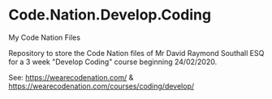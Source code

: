 # Code.Nation.Develop.Coding
My Code Nation Files

Repository to store the Code Nation files of Mr David Raymond Southall ESQ for a 3 week "Develop Coding" course beginning 24/02/2020.

See: https://wearecodenation.com/ & https://wearecodenation.com/courses/coding/develop/
